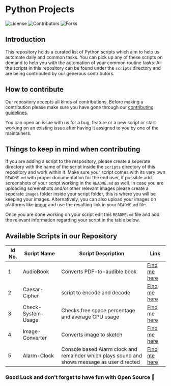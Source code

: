 # Python Projects

![License](https://img.shields.io/github/license/Opensourcecontri/python-projects?color=blue&style=plasitc)
![Contributors](https://img.shields.io/github/contributors/Opensourcecontri/python-projects?color=green&style=plasitc)
![Forks](https://img.shields.io/github/forks/Opensourcecontri/python-projects?color=purple&style=plasitc)

## Introduction

This repository holds a curated list of Python scripts which aim to help us automate daily and common tasks. You can pick up any of these scripts on demand to help you with the automation of your common routine tasks. All the scripts in this repository can be found under the `scripts` directory and are being contributed by our generous contributors.

## How to contribute

Our repository accepts all kinds of contributions. Before making a contribution please make sure you have gone through our [contributing guidelines](https://github.com/Opensourcecontri/python-projects/blob/main/.github/CONTRIBUTING.md).

You can open an issue with us for a bug, feature or a new script or start working on an existing issue after having it assigned to you by one of the maintainers.

## Things to keep in mind when contributing

If you are adding a script to the respository, please create a seperate directory with the name of the script inside the `scripts` directory of this repository and work within it. Make sure your script comes with its very own `README.md` with proper documentation for the end user, if possible add screenshots of your script working in the `README.md` as well. In case you are uploading screenshots and/or other relevant images please create a seperate `images` folder inside your script folder, this is where you will be keeping your images. Alternatively, you can also upload your images on platforms like [imgur](https://imgur.com/) and use the resulting link in your `README.md` file.

Once you are done working on your script edit this `README.md` file and add the relevant information regarding your script in the table below.

## Available Scripts in our Repository

| Id No. | Script Name               | Script Description                                                           | Link                                                                                                       |
| ------------ | ------------------------- | ---------------------------------------------------------------------------- | ----------------------------------------------------------------------------------------------------------- |
1| AudioBook        | Converts PDF-to-audible book | [Find me here](https://github.com/Opensourcecontri/python-projects/tree/main/scripts/AudioBook) |
2| Caesar-Cipher        | script to encode and decode | [Find me here](https://github.com/Opensourcecontri/python-projects/tree/main/scripts/Caesar-Cipher) |
3| Check-System-Usage        | Checks free space percentage and average CPU usage | [Find me here](https://github.com/Opensourcecontri/python-projects/tree/main/scripts/Check-System-Usage) |
4| Image-Converter        | Converts image to sketch | [Find me here](https://github.com/Opensourcecontri/python-projects/tree/main/scripts/Image-Converter) |
5| Alarm-Clock        | Console based Alarm clock and remainder which plays sound and shows message as user directed | [Find me here](https://github.com/Opensourcecontri/python-projects/tree/main/scripts/Alarm-Clock) |


### Good Luck and don't forget to have fun with Open Source 🚀
